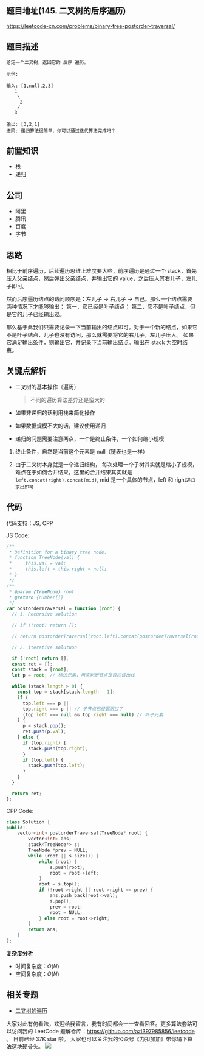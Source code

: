 ## 题目地址(145. 二叉树的后序遍历)

https://leetcode-cn.com/problems/binary-tree-postorder-traversal/

## 题目描述

```
给定一个二叉树，返回它的 后序 遍历。

示例:

输入: [1,null,2,3]
   1
    \
     2
    /
   3

输出: [3,2,1]
进阶: 递归算法很简单，你可以通过迭代算法完成吗？

```

## 前置知识

- 栈
- 递归

## 公司

- 阿里
- 腾讯
- 百度
- 字节

## 思路

相比于前序遍历，后续遍历思维上难度要大些，前序遍历是通过一个 stack，首先压入父亲结点，然后弹出父亲结点，并输出它的 value，之后压人其右儿子，左儿子即可。

然而后序遍历结点的访问顺序是：左儿子 -> 右儿子 -> 自己。那么一个结点需要两种情况下才能够输出：
第一，它已经是叶子结点；
第二，它不是叶子结点，但是它的儿子已经输出过。

那么基于此我们只需要记录一下当前输出的结点即可。对于一个新的结点，如果它不是叶子结点，儿子也没有访问，那么就需要将它的右儿子，左儿子压入。
如果它满足输出条件，则输出它，并记录下当前输出结点。输出在 stack 为空时结束。

## 关键点解析

- 二叉树的基本操作（遍历）
  > 不同的遍历算法差异还是蛮大的
- 如果非递归的话利用栈来简化操作

- 如果数据规模不大的话，建议使用递归

- 递归的问题需要注意两点，一个是终止条件，一个如何缩小规模

1. 终止条件，自然是当前这个元素是 null（链表也是一样）

2. 由于二叉树本身就是一个递归结构， 每次处理一个子树其实就是缩小了规模，
   难点在于如何合并结果，这里的合并结果其实就是`left.concat(right).concat(mid)`,
   mid 是一个具体的节点，left 和 right`递归求出即可`

## 代码

代码支持：JS, CPP

JS Code:

```js
/**
 * Definition for a binary tree node.
 * function TreeNode(val) {
 *     this.val = val;
 *     this.left = this.right = null;
 * }
 */
/**
 * @param {TreeNode} root
 * @return {number[]}
 */
var postorderTraversal = function (root) {
  // 1. Recursive solution

  // if (!root) return [];

  // return postorderTraversal(root.left).concat(postorderTraversal(root.right)).concat(root.val);

  // 2. iterative solutuon

  if (!root) return [];
  const ret = [];
  const stack = [root];
  let p = root; // 标识元素，用来判断节点是否应该出栈

  while (stack.length > 0) {
    const top = stack[stack.length - 1];
    if (
      top.left === p ||
      top.right === p || // 子节点已经遍历过了
      (top.left === null && top.right === null) // 叶子元素
    ) {
      p = stack.pop();
      ret.push(p.val);
    } else {
      if (top.right) {
        stack.push(top.right);
      }
      if (top.left) {
        stack.push(top.left);
      }
    }
  }

  return ret;
};
```

CPP Code:

```cpp
class Solution {
public:
    vector<int> postorderTraversal(TreeNode* root) {
        vector<int> ans;
        stack<TreeNode*> s;
        TreeNode *prev = NULL;
        while (root || s.size()) {
            while (root) {
                s.push(root);
                root = root->left;
            }
            root = s.top();
            if (!root->right || root->right == prev) {
                ans.push_back(root->val);
                s.pop();
                prev = root;
                root = NULL;
            } else root = root->right;
        }
        return ans;
    }
};
```

**复杂度分析**

- 时间复杂度：$O(N)$
- 空间复杂度：$O(N)$

## 相关专题

- [二叉树的遍历](https://github.com/azl397985856/leetcode/blob/master/thinkings/binary-tree-traversal.md)

大家对此有何看法，欢迎给我留言，我有时间都会一一查看回答。更多算法套路可以访问我的 LeetCode 题解仓库：https://github.com/azl397985856/leetcode 。 目前已经 37K star 啦。
大家也可以关注我的公众号《力扣加加》带你啃下算法这块硬骨头。
![](https://tva1.sinaimg.cn/large/007S8ZIlly1gfcuzagjalj30p00dwabs.jpg)
